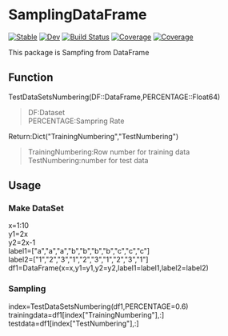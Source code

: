 # SamplingDataFrame

[![Stable](https://img.shields.io/badge/docs-stable-blue.svg)](https://wakakusa.github.io/SamplingDataFrame.jl/stable)
[![Dev](https://img.shields.io/badge/docs-dev-blue.svg)](https://wakakusa.github.io/SamplingDataFrame.jl/dev)
[![Build Status](https://github.com/wakakusa/SamplingDataFrame.jl/workflows/CI/badge.svg)](https://github.com/wakakusa/SamplingDataFrame.jl/actions)
[![Coverage](https://codecov.io/gh/wakakusa/SamplingDataFrame.jl/branch/master/graph/badge.svg)](https://codecov.io/gh/wakakusa/SamplingDataFrame.jl)
[![Coverage](https://coveralls.io/repos/github/wakakusa/SamplingDataFrame.jl/badge.svg?branch=master)](https://coveralls.io/github/wakakusa/SamplingDataFrame.jl?branch=master)


This package is Sampfing from DataFrame

## Function
TestDataSetsNumbering(DF::DataFrame,PERCENTAGE::Float64)  
>  DF:Dataset  
PERCENTAGE:Sampring Rate  

Return:Dict("TrainingNumbering","TestNumbering")  
>  TrainingNumbering:Row number for training data  
   TestNumbering:number for test data  

## Usage
### Make DataSet
x=1:10  
y1=2x  
y2=2x-1  
label1=["a","a","a","b","b","b","b","c","c","c"]  
label2=["1","2","3","1","2","3","1","2","3","1"]  
df1=DataFrame(x=x,y1=y1,y2=y2,label1=label1,label2=label2)  

### Sampling
index=TestDataSetsNumbering(df1,PERCENTAGE=0.6)  
trainingdata=df1[index["TrainingNumbering"],:]  
testdata=df1[index["TestNumbering"],:]  

